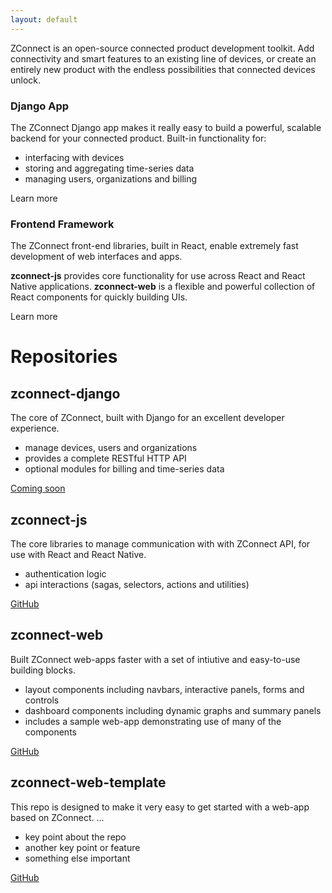 ```yaml
---
layout: default
---
```


ZConnect is an open-source connected product development toolkit. Add
connectivity and smart features to an existing line of devices, or  create an
entirely new product with the endless possibilities that connected devices
unlock.

<div class="row-of-boxes">
  <div class="box" markdown="1">

### Django App

The ZConnect Django app makes it really easy to build a powerful, scalable
backend for your connected product. Built-in functionality for:

- interfacing with devices
- storing and aggregating time-series data
- managing users, organizations and billing

<a class="btn">Learn more</a>

  </div>
  <div class="box" markdown="1">

### Frontend Framework

The ZConnect front-end libraries, built in React, enable extremely fast
development of web interfaces and apps.

**zconnect-js** provides core functionality for use across React and
React Native applications. **zconnect-web** is a flexible and powerful
collection of React components for quickly building UIs.

<a class="btn">Learn more</a>

  </div>
</div>


# Repositories

## zconnect-django

The core of ZConnect, built with Django for an excellent developer experience.

- manage devices, users and organizations
- provides a complete RESTful HTTP API
- optional modules for billing and time-series data

<a class="btn" href="#" disabled>
  Coming soon
</a>

## zconnect-js

The core libraries to manage communication with with ZConnect API, for use with
React and React Native.

- authentication logic
- api interactions (sagas, selectors, actions and utilities)

<a class="btn" href="https://github.com/zconnect-iot/zconnect-js">
  GitHub
</a>

## zconnect-web

Built ZConnect web-apps faster with a set of intiutive and easy-to-use building
blocks.

- layout components including navbars, interactive panels, forms and controls
- dashboard components including dynamic graphs and summary panels
- includes a sample web-app demonstrating use of many of the components

<a class="btn" href="https://github.com/zconnect-iot/zconnect-web">
  GitHub
</a>

## zconnect-web-template

This repo is designed to make it very easy to get started with a web-app based
on ZConnect. ...

- key point about the repo
- another key point or feature
- something else important

<a class="btn" href="https://github.com/zconnect-iot/zconnect-web-template">
  GitHub
</a>
